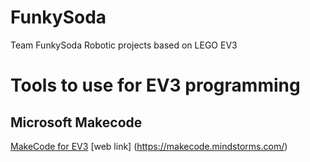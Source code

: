 # FunkySoda
Team FunkySoda
Robotic projects based on LEGO EV3


# Tools to use for EV3 programming
## Microsoft Makecode
[MakeCode for EV3](https://makecode.com/blog/lego/05-15-2018)
[web link] (https://makecode.mindstorms.com/)
